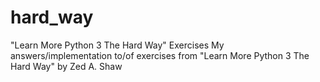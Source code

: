 # hard_way
"Learn More Python 3 The Hard Way" Exercises
My answers/implementation to/of exercises from "Learn More Python 3 The Hard Way" by Zed A. Shaw
